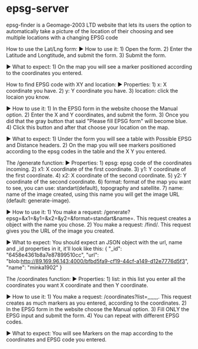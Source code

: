 # epsg-server

epsg-finder is a Geomage-2003 LTD website that lets its users the option to automatically take a picture of the location of their choosing and see
multiple locations with a changing EPSG code

How to use the Lat/Lng form: 
► How to use it:
    1) Open the form.
    2) Enter the Latitude and Longtitude, and submit the form.
    3) Submit the form.

► What to expect:
    1) On the map you will see a marker positioned according to the coordinates you entered.


How to find EPSG code with XY and location: 
► Properties: 
    1) x: X coordinate you have.
    2) y: Y coordinate you have.
    3) location: click the locaion you know.

► How to use it:
    1) In the EPSG form in the website choose the Manual option.
    2) Enter the X and Y coordinates, and submit the form.
    3) Once you did that the gray button that said "Please fill EPSG form" will become blue.
    4) Click this button and after that choose your location on the map. 

► What to expect:
    1) Under the form you will see a table with Possible EPSG and Distance headers.
    2) On the map you will see markers positioned according to the epsg codes in the table and the X Y you entered.


The /generate function: 
► Properties: 
    1) epsg: epsg code of the coordinates incoming.
    2) x1: X coordinate of the first coordinate.
    3) y1: Y coordinate of the first coordinate.
    4) x2: X coordinate of the second coordinate.
    5) y2: Y coordinate of the second coordinate.
    6) format: format of the map you want to see, you can use: standart(default), topography and satellite.
    7) name: name of the image created, using this name you will get the image URL (default: generate-image).

► How to use it:
    1) You make a request: /generate?epsg=<EPSG code>&x1=<X1>&y1=<Y1>&x2=<X2>&y2=<Y2>&format=standart&name=<name of your coosing>.
       This request creates a object with the name you chose.
    2) You make a request: /find/<name of your coosing>.
       This request gives you the URL of the image you created.

► What to expect:
    You should expect an JSON object with the url, name and _id properties in it, it'll look like this:
    {
        "_id": "6458e4361b8a7e87899510cc",
        "url": "blob:http://89.169.96.143:4000/bfbd5fa9-cf19-44cf-a149-d12e7776d5f3",
        "name": "minka1902"
    }


The /coordinates function: 
► Properties: 
    1) list: in this list you enter all the coordinates you want X coordinate and then Y coordinate.

► How to use it:
    1) You make a request: /coordinates?list=<X1>,<Y1>,<X2>,<Y2>,<X3>,<Y3>,<X4>,<Y4>.
       This request creates as much markers as you entered, according to the coordinates.
    2) In the EPSG form in the website choose the Manual option.
    3) Fill ONLY the EPSG input and submit the form.
    4) You can repeat with different EPSG codes.

► What to expect:
    You will see Markers on the map according to the coordinates and EPSG code you entered.